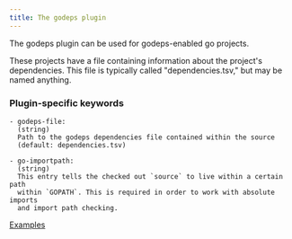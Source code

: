 ```yaml
---
title: The godeps plugin
---
```


The godeps plugin can be used for godeps-enabled go projects.

These projects have a file containing information about the project's
dependencies. This file is typically called "dependencies.tsv," but may be
named anything.

### Plugin-specific keywords

    - godeps-file:
      (string)
      Path to the godeps dependencies file contained within the source
      (default: dependencies.tsv)

    - go-importpath:
      (string)
      This entry tells the checked out `source` to live within a certain path
      within `GOPATH`. This is required in order to work with absolute imports
      and import path checking.

[Examples](https://github.com/search?o=desc&q=filename%3Asnapcraft.yaml+%22plugin%3A+godeps%22+&s=indexed&type=Code&utf8=%E2%9C%93)